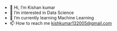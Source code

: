 - 👋 Hi, I’m Kishan kumar
- 👀 I’m interested in Data Science
- 🌱 I’m currently learning Machine Learning
- 📫 How to reach me kishkumar132005@gmail.com
 

<!---
Kishankumar1328/Kishankumar1328 is a ✨ special ✨ repository because its `README.md` (this file) appears on your GitHub profile.
You can click the Preview link to take a look at your changes.
--->

